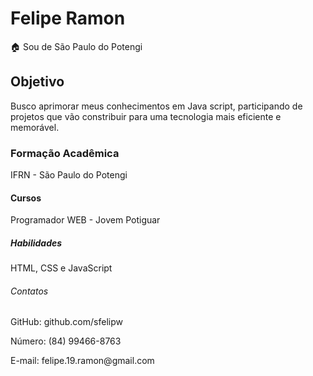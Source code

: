 <h1> Felipe Ramon</h1>
<p> 🏠 Sou de São Paulo do Potengi</p> 

<h2> Objetivo</h2>
<p> Busco aprimorar meus conhecimentos em Java script, participando de projetos que vão constribuir para uma tecnologia mais eficiente e memorável.</p>

<h3>Formação Acadêmica</h3>
<p> IFRN - São Paulo do Potengi</p>

<h4> Cursos</h4>
<p> Programador WEB - Jovem Potiguar</p>

<h5> Habilidades</h5>
<p> HTML, CSS e JavaScript</p>

<h6> Contatos</h6>
<p> GitHub: github.com/sfelipw</p>
<p> Número: (84) 99466-8763</p>
<p> E-mail: felipe.19.ramon@gmail.com</p>
